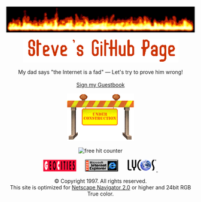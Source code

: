 <p align="center">
  <img src="https://raw.githubusercontent.com/scarabaeus/scarabaeus/main/img/flames.gif" alt="Flames"/>
</p>

<p align="center">
  <img src="https://raw.githubusercontent.com/scarabaeus/scarabaeus/main/img/steve.gif" alt="Steves Web Page"/>
</p>

<p align="center">
  My dad says &quot;the Internet is a fad&quot; — Let's try to prove him wrong!<br /><br />
  <a href="https://github.com/scarabaeus/scarabaeus/issues">Sign my Guestbook</a>
</p>

<p align="center">
  <img src="https://raw.githubusercontent.com/scarabaeus/scarabaeus/main/img/under-construction.gif" alt="This site is under construction"/>
</p>

<p align="center">
  <img src="https://counter8.stat.ovh/private/freecounterstat.php?c=34g9a9wll2afz3bmwabwqx564buc3ggh" border="0" title="free hit counter" alt="free hit counter">  
</p>

<p align="center"> 
  <a href="https://web.archive.org/web/19961226152953/http://www1.geocities.com/"><img src="https://raw.githubusercontent.com/scarabaeus/scarabaeus/main/img/gc_icon.gif" alt="Geocities"/></a>&nbsp;&nbsp;&nbsp;&nbsp;&nbsp;
  <a href="https://web.archive.org/web/19981205060735/http://microsoft.com/"><img src="https://raw.githubusercontent.com/scarabaeus/scarabaeus/main/img/ie_animat.gif" alt="Best viewed with Internet Explorer"/></a>&nbsp;&nbsp;&nbsp;&nbsp;&nbsp;
  <a href="https://web.archive.org/web/19971211190429/http://www.lycos.com/"><img src="https://raw.githubusercontent.com/scarabaeus/scarabaeus/main/img/lycos.gif" alt="Find it on Lycos]"/>&nbsp;</a>
</p>

<p align="center">
  © Copyright 1997. All rights reserved.<br />
  This site is optimized for <a href="https://web.archive.org/web/19970414210647/http://www37.netscape.com/">Netscape Navigator 2.0</a> or higher and 24bit RGB True color.
</p>
